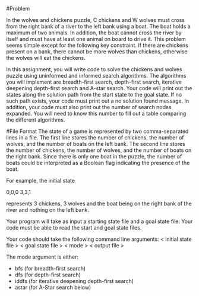#Problem

In the wolves and chickens puzzle, C chickens and W wolves must cross from the right bank of a river to the left bank using a boat. The boat holds a maximum of two animals. In addition, the boat cannot cross the river by itself and must have at least one animal on board to drive it. This problem seems simple except for the following key constraint. If there are chickens present on a bank, there cannot be more wolves than chickens, otherwise the wolves will eat the chickens.

In this assignment, you will write code to solve the chickens and wolves puzzle using uninformed and informed search algorithms. The algorithms you will implement are breadth-first search, depth-first search, iterative deepening depth-first search and A-star search. Your code will print out the states along the solution path from the start state to the goal state. If no such path exists, your code must print out a no solution found message. In addition, your code must also print out the number of search nodes expanded. You will need to know this number to fill out a table comparing the different algorithms.

#File Format
The state of a game is represented by two comma-separated lines in a file. The first line stores the number of chickens, the number of wolves, and the number of boats on the left bank. The second line stores the number of chickens, the number of wolves, and the number of boats on the right bank. Since there is only one boat in the puzzle, the number of boats could be interpreted as a Boolean flag indicating the presence of the boat.

For example, the initial state

0,0,0
3,3,1

represents 3 chickens, 3 wolves and the boat being on the right bank of the river and nothing on the left bank.

Your program will take as input a starting state file and a goal state file. Your code must be able to read the start and goal state files.

Your code should take the following command line arguments: 
< initial state file > < goal state file > < mode > < output file >

The mode argument is either:

- bfs (for breadth-first search)
- dfs (for depth-first search)
- iddfs (for iterative deepening depth-first search)
- astar (for A-Star search below)